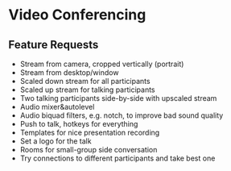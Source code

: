 # Video Conferencing #

## Feature Requests ##

* Stream from camera, cropped vertically (portrait)
* Stream from desktop/window
* Scaled down stream for all participants
* Scaled up stream for talking participants
* Two talking participants side-by-side with upscaled stream
* Audio mixer&autolevel
* Audio biquad filters, e.g. notch, to improve bad sound quality
* Push to talk, hotkeys for everything
* Templates for nice presentation recording
* Set a logo for the talk
* Rooms for small-group side conversation
* Try connections to different participants and take best one
